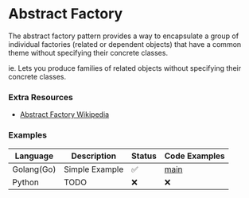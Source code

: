 # Abstract Factory

The abstract factory pattern provides a way to encapsulate a group of individual factories (related or dependent objects) that have a common theme without specifying their concrete classes.

ie. Lets you produce families of related objects without specifying their concrete classes.

### Extra Resources

- [Abstract Factory Wikipedia](https://en.wikipedia.org/wiki/Abstract_factory_pattern)

### Examples

| Language   | Description | Status | Code Examples                                   |
| ---------- | ----------- | ------ | ----------------------------------------------- |
| Golang(Go) | Simple Example        | ✅     | [main](./simple-example/golang/)                |
| Python     | TODO        | ❌     | ❌ |
